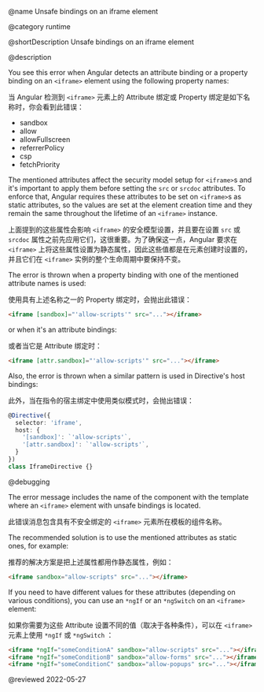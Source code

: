 @name Unsafe bindings on an iframe element

@category runtime

@shortDescription Unsafe bindings on an iframe element

@description

You see this error when Angular detects an attribute binding or a property binding on an `<iframe>` element using the following property names:

当 Angular 检测到 `<iframe>` 元素上的 Attribute 绑定或 Property 绑定是如下名称时，你会看到此错误：

* sandbox
* allow
* allowFullscreen
* referrerPolicy
* csp
* fetchPriority

The mentioned attributes affect the security model setup for `<iframe>`s
and it's important to apply them before setting the `src` or `srcdoc` attributes.
To enforce that, Angular requires these attributes to be set on `<iframe>`s as
static attributes, so the values are set at the element creation time and they
remain the same throughout the lifetime of an `<iframe>` instance.

上面提到的这些属性会影响 `<iframe>` 的安全模型设置，并且要在设置 `src` 或 `srcdoc` 属性之前先应用它们，这很重要。为了确保这一点，Angular 要求在 `<iframe>` 上将这些属性设置为静态属性，因此这些值都是在元素创建时设置的，并且它们在 `<iframe>` 实例的整个生命周期中要保持不变。

The error is thrown when a property binding with one of the mentioned attribute names is used:

使用具有上述名称之一的 Property 绑定时，会抛出此错误：

```html
<iframe [sandbox]="'allow-scripts'" src="..."></iframe>
```

or when it's an attribute bindings:

或者当它是 Attribute 绑定时：

```html
<iframe [attr.sandbox]="'allow-scripts'" src="..."></iframe>
```

Also, the error is thrown when a similar pattern is used in Directive's host bindings:

此外，当在指令的宿主绑定中使用类似模式时，会抛出错误：

```typescript
@Directive({
  selector: 'iframe',
  host: {
    '[sandbox]': `'allow-scripts'`,
    '[attr.sandbox]': `'allow-scripts'`,
  }
})
class IframeDirective {}
```

@debugging

The error message includes the name of the component with the template where
an `<iframe>` element with unsafe bindings is located.

此错误消息包含具有不安全绑定的 `<iframe>` 元素所在模板的组件名称。

The recommended solution is to use the mentioned attributes as static ones, for example:

推荐的解决方案是把上述属性都用作静态属性，例如：

```html
<iframe sandbox="allow-scripts" src="..."></iframe>
```

If you need to have different values for these attributes \(depending on various conditions\),
you can use an `*ngIf` or an `*ngSwitch` on an `<iframe>` element:

如果你需要为这些 Attribute 设置不同的值（取决于各种条件），可以在 `<iframe>` 元素上使用 `*ngIf` 或 `*ngSwitch` ：

```html
<iframe *ngIf="someConditionA" sandbox="allow-scripts" src="..."></iframe>
<iframe *ngIf="someConditionB" sandbox="allow-forms" src="..."></iframe>
<iframe *ngIf="someConditionC" sandbox="allow-popups" src="..."></iframe>
```

<!-- links -->

<!-- external links -->

<!-- end links -->

@reviewed 2022-05-27
